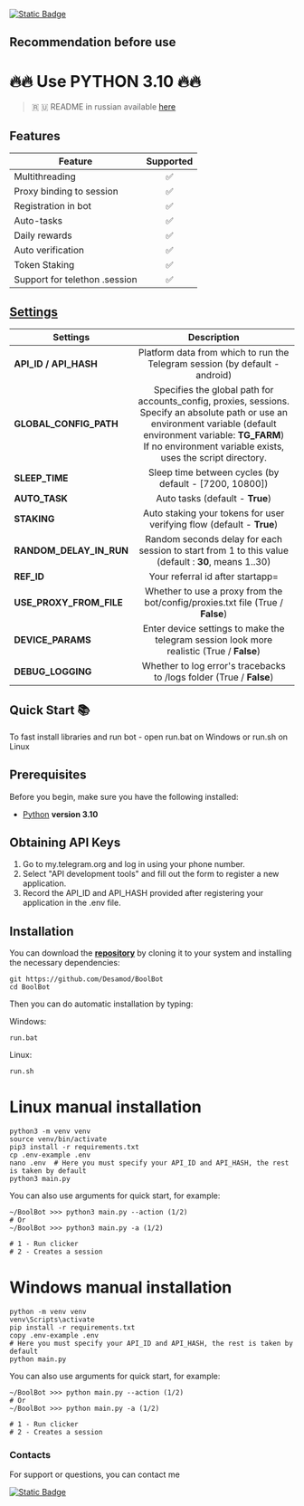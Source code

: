 [![Static Badge](https://img.shields.io/badge/Telegram-Bot%20Link-Link?style=for-the-badge&logo=Telegram&logoColor=white&logoSize=auto&color=blue)](https://t.me/boolfamily_bot/join?startapp=Y5734)

## Recommendation before use

# 🔥🔥 Use PYTHON 3.10 🔥🔥

> 🇷 🇺 README in russian available [here](README-RU.md)

## Features  
| Feature                       | Supported |
|-------------------------------|:---------:|
| Multithreading                |     ✅     |
| Proxy binding to session      |     ✅     |
| Registration in bot           |     ✅     |
| Auto-tasks                    |     ✅     |
| Daily rewards                 |     ✅     |
| Auto verification             |     ✅     |
| Token Staking                 |     ✅     |
| Support for telethon .session |     ✅     |


## [Settings](https://github.com/Desamod/BoolBot/blob/master/.env-example/)
| Settings                |                                                                                                                  Description                                                                                                                  |
|-------------------------|:---------------------------------------------------------------------------------------------------------------------------------------------------------------------------------------------------------------------------------------------:|
| **API_ID / API_HASH**   |                                                                                  Platform data from which to run the Telegram session (by default - android)                                                                                  |
| **GLOBAL_CONFIG_PATH**  | Specifies the global path for accounts_config, proxies, sessions. <br/>Specify an absolute path or use an environment variable (default environment variable: **TG_FARM**) <br/>If no environment variable exists, uses the script directory. |
| **SLEEP_TIME**          |                                                                                            Sleep time between cycles (by default - [7200, 10800])                                                                                             |
| **AUTO_TASK**           |                                                                                                        Auto tasks (default - **True**)                                                                                                        |
| **STAKING**             |                                                                                     Auto staking your tokens for user verifying flow (default - **True**)                                                                                     |
| **RANDOM_DELAY_IN_RUN** |                                                                      Random seconds delay for each session to start from 1 to this value (default : **30**, means 1..30)                                                                      |
| **REF_ID**              |                                                                                                       Your referral id after startapp=                                                                                                        |
| **USE_PROXY_FROM_FILE** |                                                                                Whether to use a proxy from the bot/config/proxies.txt file (True / **False**)                                                                                 |
| **DEVICE_PARAMS**       |                                                                          Enter device settings to make the telegram session look more realistic  (True / **False**)                                                                           |
| **DEBUG_LOGGING**       |                                                                                     Whether to log error's tracebacks to /logs folder (True / **False**)                                                                                      |

## Quick Start 📚

To fast install libraries and run bot - open run.bat on Windows or run.sh on Linux

## Prerequisites
Before you begin, make sure you have the following installed:
- [Python](https://www.python.org/downloads/) **version 3.10**

## Obtaining API Keys
1. Go to my.telegram.org and log in using your phone number.
2. Select "API development tools" and fill out the form to register a new application.
3. Record the API_ID and API_HASH provided after registering your application in the .env file.

## Installation
You can download the [**repository**](https://github.com/Desamod/BoolBot) by cloning it to your system and installing the necessary dependencies:
```shell
git https://github.com/Desamod/BoolBot
cd BoolBot
```

Then you can do automatic installation by typing:

Windows:
```shell
run.bat
```

Linux:
```shell
run.sh
```

# Linux manual installation
```shell
python3 -m venv venv
source venv/bin/activate
pip3 install -r requirements.txt
cp .env-example .env
nano .env  # Here you must specify your API_ID and API_HASH, the rest is taken by default
python3 main.py
```

You can also use arguments for quick start, for example:
```shell
~/BoolBot >>> python3 main.py --action (1/2)
# Or
~/BoolBot >>> python3 main.py -a (1/2)

# 1 - Run clicker
# 2 - Creates a session
```

# Windows manual installation
```shell
python -m venv venv
venv\Scripts\activate
pip install -r requirements.txt
copy .env-example .env
# Here you must specify your API_ID and API_HASH, the rest is taken by default
python main.py
```

You can also use arguments for quick start, for example:
```shell
~/BoolBot >>> python main.py --action (1/2)
# Or
~/BoolBot >>> python main.py -a (1/2)

# 1 - Run clicker
# 2 - Creates a session
```

### Contacts

For support or questions, you can contact me

[![Static Badge](https://img.shields.io/badge/Telegram-Channel-Link?style=for-the-badge&logo=Telegram&logoColor=white&logoSize=auto&color=blue)](https://t.me/desforge_crypto)



